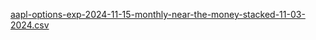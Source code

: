 [aapl-options-exp-2024-11-15-monthly-near-the-money-stacked-11-03-2024.csv](https://github.com/user-attachments/files/17612482/aapl-options-exp-2024-11-15-monthly-near-the-money-stacked-11-03-2024.csv)
